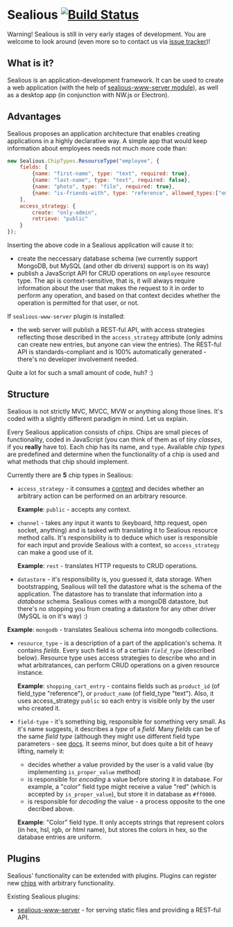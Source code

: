Sealious [![Build Status](https://travis-ci.org/Sealious/Sealious.svg?branch=dev)](https://travis-ci.org/Sealious/Sealious)
==========
Warning! Sealious is still in very early stages of development. You are welcome to look around (even more so to contact us via [issue tracker](https://github.com/Sealious/Sealious/issues))!

What is it?
----------
Sealious is an application-development framework. It can be used to create a web application (with the help of [sealious-www-server module](https://github.com/Sealious/sealious-www-server)), as well as a desktop app (in conjunction with NW.js or Electron).

Advantages
----------
Sealious proposes an application architecture that enables creating applications in a highly declarative way. A simple app that would keep information about employees needs not much more code than: 

```js
new Sealious.ChipTypes.ResourceType("employee", {
	fields: [
		{name: "first-name", type: "text", required: true},
		{name: "last-name", type: "text", required: false}, 
		{name: "photo", type: "file", required: true},
		{name: "is-friends-with", type: "reference", allowed_types:["employee"]}
	],
	access_strategy: {
		create: "only-admin",
		retrieve: "public"
	}
});
```

Inserting the above code in a Sealious application will cause it to:

* create the neccessary database schema (we currently support MongoDB, but MySQL (and other db drivers) support is on its way)
* publish a JavaScript API for CRUD operations on `employee` resource type. The api is context-sensitive, that is, it will always require information about the user that makes the request to it in order to perform any operation, and based on that context decides whether the operation is permitted for that user, or not.

If `sealious-www-server` plugin is installed:
* the web server will publish a REST-ful API, with access strategies reflecting those described in the `access_strategy` attribute (only admins can create new entries, but anyone can view the entries). The REST-ful API is standards-compliant and is 100% automatically generated - there's no developer involvement needed.

Quite a lot for such a small amount of code, huh? :)


Structure
---------

Sealious is not strictly MVC, MVCC, MVW or anything along those lines. It's coded with a slightly different paradigm in mind. Let us explain.

Every Sealious application consists of *chips*. Chips are small pieces of functionality, coded in JavaScript (you can think of them as of *tiny classes*, if you **really** have to). Each chip has its name, and `type`. Available *chip types* are predefined and determine when the functionality of a chip is used and what methods that chip should implement.

Currently there are **5** chip types in Sealious:

  * `access_strategy` - it consumes a [context](#todo_context) and decides whether an arbitrary action can be performed on an arbitrary resource. 
    
    **Example**: `public` - accepts any context.

  * `channel` - takes any input it wants to (keyboard, http request, open socket, anything) and is tasked with translating it to Sealious resource method calls. It's responsibility is to deduce which user is responsible for each input and provide Sealious with a context, so `access_strategy` can make a good use of it. 
    
    **Example**: `rest` - translates HTTP requests to CRUD operations.

  * `datastore` - it's responsibility is, you guessed it, data storage. When bootstrapping, Sealious will tell the datastore what is the schema of the application. The datastore has to translate that information into a *database* schema. Sealious comes with a mongoDB datastore, but there's no stopping you from creating a datastore for any other driver (MySQL is on it's way) :) 
   
   **Example**: `mongodb` - translates Sealious schema into mongodb collections.

  * `resource_type` - is a description of a part of the application's schema. It contains *fields*. Every such field is of a certain *`field_type`* (described below). Resource type uses access strategies to describe who and in what arbitratances, can perform CRUD operations on a given resource instance. 
  
    **Example**: `shopping_cart_entry` - contains fields such as `product_id` (of field_type "reference"), or `product_name` (of field_type "text"). Also, it uses access_strategy `public` so each entry is visible only by the user who created it.
    
  * `field-type` - it's something big, responsible for something very small. As it's name suggests, it describes a *type* of a *field*. Many *fields* can be of the same *field type* (although they might use different field type parameters - see [docs](#field-type). It seems minor, but does quite a bit of heavy lifting, namely it:
	- decides whether a value provided by the user is a valid value (by implementing `is_proper_value` method)
	- is responsible for *encoding* a value before storing it in database. For example, a "color" field type might receive a value "red" (which is accepted by `is_proper_value`), but store it in database as `#ff0000`.
	- is responsible for *decoding* the value - a process opposite to the one decribed above.

    **Example**: "Color" field type. It only accepts strings that represent colors (in hex, hsl, rgb, or html name), but stores the colors in hex, so the database entries are uniform.

Plugins
-------

Sealious' functionality can be extended with plugins. Plugins can register new [chips](#todo-docs) with arbitrary functionality.

Existing Sealious plugins:

* [sealious-www-server](https://github.com/Sealious/sealious-www-server) - for serving static files and providing a REST-ful API.

